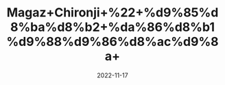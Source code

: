 ---
title: 'Magaz+Chironji+%22+%d9%85%d8%ba%d8%b2+%da%86%d8%b1%d9%88%d9%86%d8%ac%d9%8a+'
date: '2022-11-17' 
metatag: '' 
inventory: '0' 
draft: false 
# meta description 
shortDescripton: 'Charoli+%22+It+is+natural+coolant+and+promotes+Skin+Health.'
description: 'Skin+Care+%d8%b3%da%a9%d9%86+%da%a9%d8%a6%db%8c%d8%b1'
longdescription: ''
tags: ''
brand: ''
subCategory: ''
unit: '10 gm-Pk'
sellCount: '0'
featured: True
# product Price
price: '150.0'
# Product Short Description
shortDescription: 'Charoli+%22+It+is+natural+coolant+and+promotes+Skin+Health.'
productID: 'F2F8CF67-9B24-ED11-9968-005056B3A416'
type: 'products'
category: 'Skin+Care+%d8%b3%da%a9%d9%86+%da%a9%d8%a6%db%8c%d8%b1' 
thumnailproduct: 'https://eraconnect.blob.core.windows.net/product-images/aminsaddiquidawakhana/F2F8CF67-9B24-ED11-9968-005056B3A416.webp' 
images:
  - image: 'https://eraconnect.blob.core.windows.net/product-images/aminsaddiquidawakhana/F2F8CF67-9B24-ED11-9968-005056B3A416.webp'  
Variants:
---